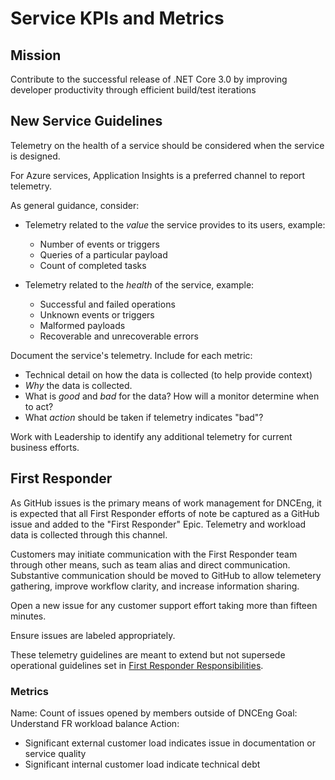 # Service KPIs and Metrics

## Mission

Contribute to the successful release of .NET Core 3.0 by improving developer productivity through efficient build/test iterations

## New Service Guidelines

Telemetry on the health of a service should be considered when the service is designed.

For Azure services, Application Insights is a preferred channel to report telemetry.

As general guidance, consider:

- Telemetry related to the _value_ the service provides to its users, example:
  - Number of events or triggers
  - Queries of a particular payload
  - Count of completed tasks

- Telemetry related to the _health_ of the service, example:
  - Successful and failed operations
  - Unknown events or triggers
  - Malformed payloads
  - Recoverable and unrecoverable errors

Document the service's telemetry. Include for each metric:

- Technical detail on how the data is collected (to help provide context)
- _Why_ the data is collected.
- What is _good_ and _bad_ for the data? How will a monitor determine when to act?
- What _action_ should be taken if telemetry indicates "bad"?

Work with Leadership to identify any additional telemetry for current business efforts.

## First Responder

As GitHub issues is the primary means of work management for DNCEng, it is expected that all First Responder efforts of note be captured as a GitHub issue and added to the "First Responder" Epic. Telemetry and workload data is collected through this channel.

Customers may initiate communication with the First Responder team through other means, such as team alias and direct communication. Substantive communication should be moved to GitHub to allow telemetery gathering, improve workflow clarity, and increase information sharing.

Open a new issue for any customer support effort taking more than fifteen minutes.

Ensure issues are labeled appropriately.

These telemetry guidelines are meant to extend but not supersede operational guidelines set in [First Responder Responsibilities](https://github.com/dotnet/core-eng/wiki/%5Bint%5D-First-Responders).

### Metrics

Name: Count of issues opened by members outside of DNCEng
Goal: Understand FR workload balance
Action:
- Significant external customer load indicates issue in documentation or service quality
- Significant internal customer load indicate technical debt

